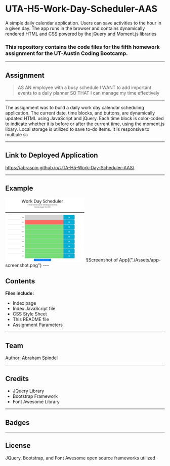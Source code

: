 # UTA-H5-Work-Day-Scheduler-AAS
A simple daily calendar application. Users can save activities to the hour in a given day. The app runs in the browser and contains dynamically rendered HTML and CSS powered by the jQuery and Moment.js libraries

### This repository contains the code files for the fifth homework assignment for the UT-Austin Coding Bootcamp.

---

## Assignment
>AS AN employee with a busy schedule
>I WANT to add important events to a daily planner
>SO THAT I can manage my time effectively

---

The assignment was to build a daily work day calendar scheduling application. The current date, time blocks, and buttons, are dynamically updated HTML using JavaScript and jQuery. Each time block is color-coded to indicate whether it is before or after the current time, using the moment.js libary. Local storage is utilized to save to-do items. It is responsive to multiple sc

---

## Link to Deployed Application

https://abraspin.github.io/UTA-H5-Work-Day-Scheduler-AAS/

---

## Example


<img src="./Assets/app-screenshot.png" alt="Screenshot of App" width="250" height="200" />
![Screenshot of App]("./Assets/app-screenshot.png")
---

## Contents
**Files include:**
* Index page
* Index JavaScript file
* CSS Style Sheet
* This README file
* Assignment Parameters

---

## Team
Author: Abraham Spindel

---

## Credits
* JQuery Library
* Bootstrap Framework
* Font Awesome Library

---

## Badges

---

## License
JQuery, Bootstrap, and Font Awesome open source frameworks utilized 
